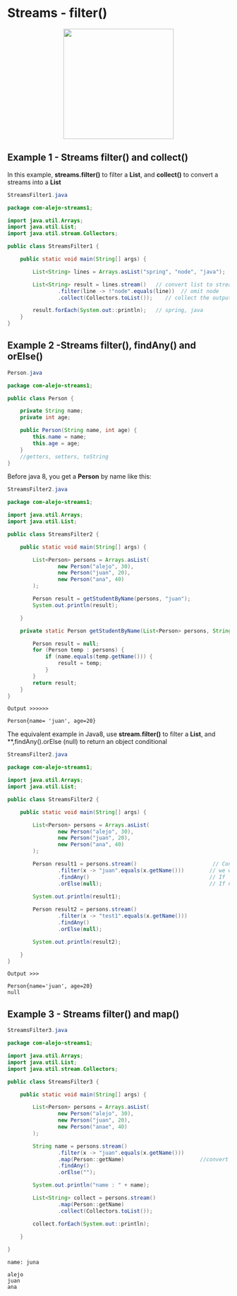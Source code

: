 # Streams - filter()

<p align="center">
<img height="250" src="https://alejoalvarez.github.io/Images/Java-Streams/Streams-filter1.png">
</p>

## Example 1 - Streams filter() and collect()

In this example, **streams.filter()** to filter a **List**, and **collect()** to convert a streams into a **List**

```java
StreamsFilter1.java

package com-alejo-streams1;

import java.util.Arrays;
import java.util.List;
import java.util.stream.Collectors;

public class StreamsFilter1 {

    public static void main(String[] args) {

        List<String> lines = Arrays.asList("spring", "node", "java");

        List<String> result = lines.stream()   // convert list to stream
                .filter(line -> !"node".equals(line))  // omit node
                .collect(Collectors.toList());    // collect the output and convert streams to a List

        result.forEach(System.out::println);   // spring, java
    }
}
```

## Example 2 -Streams filter(), findAny() and orElse()

```java
Person.java

package com-alejo-streams1;

public class Person {

    private String name;
    private int age;

    public Person(String name, int age) {
        this.name = name;
        this.age = age;
    }
    //getters, setters, toString
}
```

Before java 8, you get a **Person** by name like this:

```java
StreamsFilter2.java

package com-alejo-streams1;

import java.util.Arrays;
import java.util.List;

public class StreamsFilter2 {

    public static void main(String[] args) {

        List<Person> persons = Arrays.asList(
                new Person("alejo", 30),
                new Person("juan", 20),
                new Person("ana", 40)
        );

        Person result = getStudentByName(persons, "juan");
        System.out.println(result);

    }

    private static Person getStudentByName(List<Person> persons, String name) {

        Person result = null;
        for (Person temp : persons) {
            if (name.equals(temp.getName())) {
                result = temp;
            }
        }
        return result;
    }
}
```

```
Output >>>>>>

Person{name= 'juan', age=20}
```

The equivalent example in Java8, use **stream.filter()** to filter a **List**, and **,findAny().orElse (null) to return an object conditional

```java
StreamsFilter2.java

package com-alejo-streams1;

import java.util.Arrays;
import java.util.List;

public class StreamsFilter2 {

    public static void main(String[] args) {

        List<Person> persons = Arrays.asList(
                new Person("alejo", 30),
                new Person("juan", 20),
                new Person("ana", 40)
        );

        Person result1 = persons.stream()                        // Convert to steam
                .filter(x -> "juan".equals(x.getName()))        // we want "juan" only
                .findAny()                                      // If 'findAny' then return found
                .orElse(null);                                  // If not found, return null

        System.out.println(result1);
        
        Person result2 = persons.stream()
                .filter(x -> "test1".equals(x.getName()))
                .findAny()
                .orElse(null);

        System.out.println(result2);

    }
}
```

```
Output >>>

Person{name='juan', age=20}
null
```

## Example 3 - Streams filter() and map()

```java
StreamsFilter3.java

package com-alejo-streams1;

import java.util.Arrays;
import java.util.List;
import java.util.stream.Collectors;

public class StreamsFilter3 {

    public static void main(String[] args) {

        List<Person> persons = Arrays.asList(
                new Person("alejo", 30),
                new Person("juan", 20),
                new Person("anae", 40)
        );

        String name = persons.stream()
                .filter(x -> "juan".equals(x.getName()))
                .map(Person::getName)                        //convert stream to String
                .findAny()
                .orElse("");

        System.out.println("name : " + name);

        List<String> collect = persons.stream()
                .map(Person::getName)
                .collect(Collectors.toList());

        collect.forEach(System.out::println);

    }
    
}
```

```
name: juna

alejo
juan
ana
```